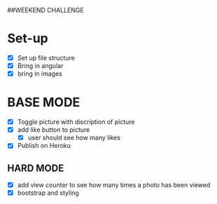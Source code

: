 ##WEEKEND CHALLENGE 

# Set-up

- [x] Set up file structure
- [x] Bring in angular 
- [x] bring in images 

# BASE MODE 
- [x] Toggle picture with discription of picture
- [x] add like button to picture 
    - [x] user should see how many likes 
- [x] Publish on Heroku

## HARD MODE 
- [x] add view counter to see how many times a photo has been viewed
- [x] bootstrap and styling 